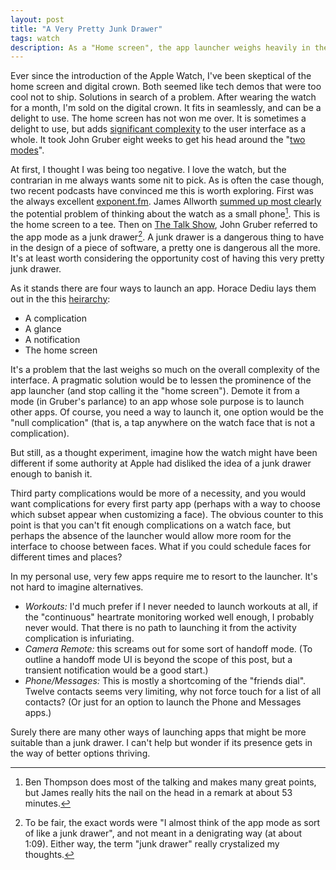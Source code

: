 ```yaml
---
layout: post
title: "A Very Pretty Junk Drawer"
tags: watch
description: As a "Home screen", the app launcher weighs heavily in the interface of the Apple Watch. Is it really necessary?
---
```


Ever since the introduction of the Apple Watch, I've been skeptical of the home screen and digital crown. Both seemed like tech demos that were too cool not to ship. Solutions in search of a problem. After wearing the watch for a month, I'm sold on the digital crown. It fits in seamlessly, and can be a delight to use. The home screen has not won me over. It is sometimes a delight to use, but adds [significant complexity][no-place-like-home] to the user interface as a whole. It took John Gruber eight weeks to get his head around the "[two modes][two-modes]".

At first, I thought I was being too negative. I love the watch, but the contrarian in me  always wants some nit to pick. As is often the case though, two recent podcasts have convinced me this is worth exploring. First was the always excellent [exponent.fm][exponent]. James Allworth [summed up most clearly][exponent-watch-that-does-stuff] the potential problem of thinking about the watch as a small phone[^1]. This is the home screen to a tee. Then on [The Talk Show][move-to-frisco], John Gruber referred to the app mode as a junk drawer[^2]. A junk drawer is a dangerous thing to have in the design of a piece of software, a pretty one is dangerous all the more. It's at least worth considering the opportunity cost of having this very pretty junk drawer.

As it stands there are four ways to launch an app. Horace Dediu lays them out in the this [heirarchy][battle-for-the-wrist]:

 - A complication 
 - A glance
 - A notification
 - The home screen

It's a problem that the last weighs so much on the overall complexity of the interface. A pragmatic solution would be to lessen the prominence of the app launcher (and stop calling it the "home screen"). Demote it from a mode (in Gruber's parlance) to an app whose sole purpose is to launch other apps. Of course, you need a way to launch it, one option would be the "null complication" (that is, a tap anywhere on the watch face that is not a complication).

But still, as a thought experiment, imagine how the watch might have been different if some authority at Apple had disliked the idea of a junk drawer enough to banish it.

Third party complications would be more of a necessity, and you would want complications for every first party app (perhaps with a way to choose which subset appear when customizing a face). The obvious counter to this point is that you can't fit enough complications on a watch face, but perhaps the absence of the launcher would allow more room for the interface to choose between faces. What if you could schedule faces for different times and places?

In my personal use, very few apps require me to resort to the launcher. It's not hard to imagine alternatives.

 - *Workouts:* I'd much prefer if I never needed to launch workouts at all, if the "continuous" heartrate monitoring worked well enough, I probably never would. That there is no path to launching it from the activity complication is infuriating.
 - *Camera Remote:* this screams out for some sort of handoff mode. (To outline a handoff mode UI is beyond the scope of this post, but a transient notification would be a good start.)
 - *Phone/Messages:* This is mostly a shortcoming of the "friends dial". Twelve contacts seems very limiting, why not force touch for a list of all contacts? (Or just for an option to launch the Phone and Messages apps.)

Surely there are many other ways of launching apps that might be more suitable than a junk drawer. I can't help but wonder if its presence gets in the way of better options thriving.  

[^1]: Ben Thompson does most of the talking and makes many great points, but James really hits the nail on the head in a remark at about 53 minutes.
[^2]: To be fair, the exact words were "I almost think of the app mode as sort of like a junk drawer", and not meant in a denigrating way (at about 1:09). Either way, the term "junk drawer" really crystalized my thoughts.

[no-place-like-home]: https://medium.com/backchannel/for-the-apple-watch-there-s-no-place-like-home-and-that-s-a-problem-b37810b6fd34
[two-modes]: http://daringfireball.net/2015/05/apple_watch_interaction_model
[exponent]: http://exponent.fm
[exponent-watch-that-does-stuff]: http://exponent.fm/episode-045-its-a-watch-that-does-stuff/
[move-to-frisco]: http://daringfireball.net/thetalkshow/2015/05/23/ep-120
[battle-for-the-wrist]: http://www.asymco.com/2015/04/23/the-battle-for-the-wrist